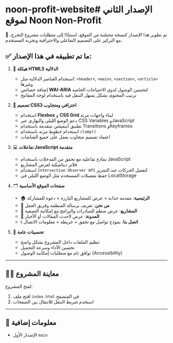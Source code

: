 # noon-profit-website# الإصدار الثاني لموقع Noon Non-Profit

🔄 تم تطوير هذا الإصدار كنسخة محسّنة من الموقع، استنادًا إلى متطلبات مشروع التخرج، مع التركيز على التصميم التفاعلي والاحترافية وتجربة المستخدم.

## ✅ ما تم تطبيقه في هذا الإصدار:

1. 🔧 **هيكلة HTML5 الدلالية**  
   - استخدام العناصر الدلالية مثل: `<header>`, `<main>`, `<section>`, `<article>` وغيرها  
   - إضافة خصائص **WAI-ARIA** لتحسين الوصول لذوي الاحتياجات الخاصة  
   - ترتيب المحتوى بشكل يسهل التنقل فيه باستخدام لوحة المفاتيح

2. 🎨 **تصميم CSS3 احترافي ومتجاوب**  
   - استخدام **Flexbox** و **CSS Grid** لبناء واجهات مرنة  
   - دعم الوضع الليلي والنهاري عبر CSS Variables وJavaScript  
   - تطبيق أنيميشن متقدمة باستخدام Transitions وKeyframes  
   - استخدام خطوط مرنة باستخدام `clamp()`  
   - اعتماد تصميم متجاوب يعمل على جميع الشاشات

3. 💻 **تفاعلات JavaScript متقدمة**  
   - نماذج تفاعلية مع تحقق من المدخلات باستخدام JavaScript  
   - فلاتر ديناميكية لعرض المشاريع  
   - استخدام `Intersection Observer API` لتفعيل الحركات عند التمرير  
   - حفظ تفضيلات المستخدم مثل الوضع الليلي في LocalStorage

4. 🗂️ **صفحات الموقع الأساسية**  
   - 🏠 **الرئيسية**: مقدمة جذابة + عرض للمشاريع البارزة + دعوة للمشاركة  
   - 👥 **من نحن**: تعريف برسالة المنظمة وفريق العمل  
   - 📁 **المشاريع**: عرض منظم للمبادرات والبرامج مع إمكانية التصفية  
   - 📰 **المدونة**: عرض لأحدث المقالات أو الأخبار  
   - 📞 **اتصل بنا**: نموذج تواصل مع تحقق + خريطة + معلومات الاتصال

5. 🔁 **تحسينات عامة**  
   - تنظيم الملفات داخل المشروع بشكل واضح  
   - تحسين الأداء وسرعة التحميل  
   - توافق تام مع متطلبات إمكانية الوصول (Accessibility)

---

## 👨‍💻 معاينة المشروع

لفتح المشروع:
1. افتح ملف `index.html` في المتصفح
2. استخدم شريط التنقل للانتقال بين الصفحات

---

## 📂 معلومات إضافية


- الإصدار الأول  `main`


